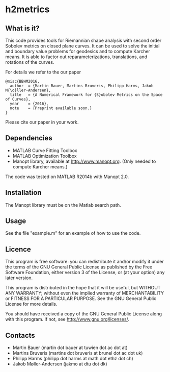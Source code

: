 h2metrics
=========

What is it?
-----------

This code provides tools for Riemannian shape analysis with second order Sobolev metrics on closed plane curves. It can be used to solve the initial and boundary value problems for geodesics and to compute Karcher means. It is able to factor out reparameterizations, translations, and rotations of the curves. 

For details we refer to the our paper 

    @misc{BBHM2016,
      author  = {Martin Bauer, Martins Bruveris, Philipp Harms, Jakob M{\o}ller-Andersen},
      title   = {A Numerical Framework for {S}obolev Metrics on the Space of Curves},
      year    = {2016},
      note    = {Preprint available soon.}
    }

Please cite our paper in your work.

Dependencies
------------

* MATLAB Curve Fitting Toolbox
* MATLAB Optimization Toolbox
* Manopt library, available at http://www.manopt.org. (Only needed to compute Karcher means.)

The code was tested on MATLAB R2014b with Manopt 2.0. 

Installation
------------

The Manopt library must be on the Matlab search path. 

Usage
-----

See the file "example.m" for an example of how to use the code.

Licence
-------

This program is free software: you can redistribute it and/or modify it under 
the terms of the GNU General Public License as published by the Free Software 
Foundation, either version 3 of the License, or (at your option) any later 
version.

This program is distributed in the hope that it will be useful, but WITHOUT 
ANY WARRANTY; without even the implied warranty of MERCHANTABILITY or FITNESS 
FOR A PARTICULAR PURPOSE. See the GNU General Public License for more details.

You should have received a copy of the GNU General Public License along with 
this program. If not, see http://www.gnu.org/licenses/.

Contacts
--------

* Martin Bauer (martin dot bauer at tuwien dot ac dot at)
* Martins Bruveris (martins dot bruveris at brunel dot ac dot uk)
* Philipp Harms (philipp dot harms at math dot ethz dot ch)
* Jakob Møller-Andersen (jakmo at dtu dot dk)
